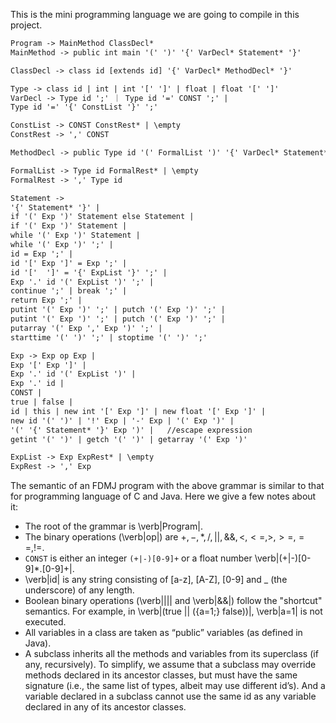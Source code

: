 This is the mini programming language we are going to compile in this project.
```html
Program -> MainMethod ClassDecl*
MainMethod -> public int main '(' ')' '{' VarDecl* Statement* '}'

ClassDecl -> class id [extends id] '{' VarDecl* MethodDecl* '}'

Type -> class id | int | int '[' ']' | float | float '[' ']'
VarDecl -> Type id ';' ｜ Type id '=' CONST ';' |
Type id '=' '{' ConstList '}' ';'

ConstList -> CONST ConstRest* | \empty
ConstRest -> ',' CONST

MethodDecl -> public Type id '(' FormalList ')' '{' VarDecl* Statement* '}'

FormalList -> Type id FormalRest* | \empty
FormalRest -> ',' Type id

Statement ->
'{' Statement* '}' |
if '(' Exp ')' Statement else Statement |
if '(' Exp ')' Statement |
while '(' Exp ')' Statement |
while '(' Exp ')' ';' |
id = Exp ';' |
id '[' Exp ']' = Exp ';' |
id '['  ']' = '{' ExpList '}' ';' |
Exp '.' id '(' ExpList ')' ';' |
continue ';' | break ';' |
return Exp ';' |
putint '(' Exp ')' ';' | putch '(' Exp ')' ';' |
putint '(' Exp ')' ';' | putch '(' Exp ')' ';' |
putarray '(' Exp ',' Exp ')' ';' |
starttime '(' ')' ';' | stoptime '(' ')' ';'

Exp -> Exp op Exp |
Exp '[' Exp ']' |
Exp '.' id '(' ExpList ')' |
Exp '.' id |
CONST |
true | false |
id | this | new int '[' Exp ']' | new float '[' Exp ']' |
new id '(' ')' | '!' Exp | '-' Exp | '(' Exp ')' |
'(' '{' Statement* '}' Exp ')' |   //escape expression
getint '(' ')' | getch '(' ')' | getarray '(' Exp ')'

ExpList -> Exp ExpRest* | \empty
ExpRest -> ',' Exp
```


The semantic of an FDMJ program with the above grammar is similar to that for programming language of C and Java. Here we give a few notes about it:

- The root of the grammar is \verb|Program|.
- The binary operations (\verb|op|) are $+, -, *, /, ||, \&\&, <, <=, >, >=, ==, !=$.
- `CONST` is either an integer `(+|-)[0-9]+` or a float number \verb|(+|-)[0-9]*.[0-9]+|.
- \verb|id| is any string consisting of [a-z], [A-Z], [0-9] and \_ (the underscore) of any length.
- Boolean binary operations (\verb|||| and \verb|&&|) follow the "shortcut" semantics. For example, in \verb|(true || ({a=1;} false))|, \verb|a=1| is not executed.
- All variables in a class are taken as “public” variables (as defined in Java).
- A subclass inherits all the methods and variables from its superclass (if any, recursively). To simplify, we assume that a subclass may override methods declared in its ancestor classes, but must have the same signature (i.e., the same list of types, albeit may use different id’s). And a variable declared in a subclass cannot use the same id as any variable declared in any of its ancestor classes.
